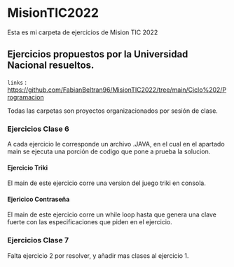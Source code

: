 # MisionTIC2022

Esta es mi carpeta de ejercicios de Mision TIC 2022


## Ejercicios propuestos por la Universidad Nacional resueltos.

`links` : <https://github.com/FabianBeltran96/MisionTIC2022/tree/main/Ciclo%202/Programacion>

Todas las carpetas son proyectos organizacionados por sesión de clase.

### Ejercicios Clase 6
A cada ejercicio le corresponde un archivo .JAVA, en el cual en el apartado main se ejecuta una porción de codigo
que pone a prueba la solucion.

#### Ejercicio Triki
El main de este ejercicio corre una version del juego triki en consola.

#### Ejericico Contraseña
El main de este ejercicio corre un while loop hasta que genera una clave fuerte con las especificaciones que piden en el ejercicio.

### Ejercicios Clase 7
Falta ejercicio 2 por resolver, y añadir mas clases al ejercicio 1.
